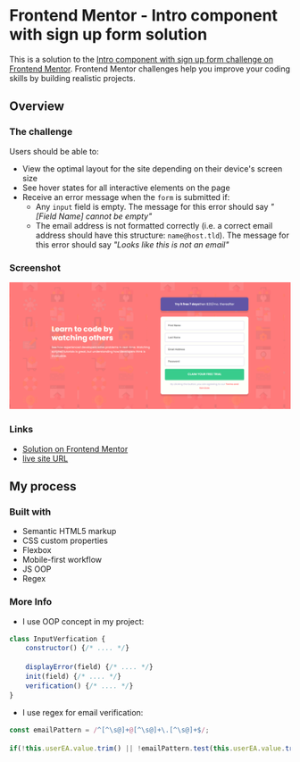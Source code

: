 # Frontend Mentor - Intro component with sign up form solution

This is a solution to the [Intro component with sign up form challenge on Frontend Mentor](https://www.frontendmentor.io/challenges/intro-component-with-signup-form-5cf91bd49edda32581d28fd1). Frontend Mentor challenges help you improve your coding skills by building realistic projects. 

## Overview

### The challenge

Users should be able to:

- View the optimal layout for the site depending on their device's screen size
- See hover states for all interactive elements on the page
- Receive an error message when the `form` is submitted if:
  - Any `input` field is empty. The message for this error should say *"[Field Name] cannot be empty"*
  - The email address is not formatted correctly (i.e. a correct email address should have this structure: `name@host.tld`). The message for this error should say *"Looks like this is not an email"*

### Screenshot

![](/assets/images/screenshot.png)

### Links

- [Solution on Frontend Mentor](https://www.frontendmentor.io/solutions/intro-component-with-sign-up-form-using-oop-VdRy8LwbRk)
- [live site URL](https://alaa-mekibes.github.io/intro-component-with-signup-form-frontend-mentor)

## My process

### Built with

- Semantic HTML5 markup
- CSS custom properties
- Flexbox
- Mobile-first workflow
- JS OOP
- Regex

### More Info

- I use OOP concept in my project:

```javascript
class InputVerfication {
    constructor() {/* .... */}

    displayError(field) {/* .... */}
    init(field) {/* .... */}
    verification() {/* .... */}
}
```

- I use regex for email verification:

```javascript
const emailPattern = /^[^\s@]+@[^\s@]+\.[^\s@]+$/;

if(!this.userEA.value.trim() || !emailPattern.test(this.userEA.value.trim())) {this.displayError(this.userEA); isValid = false;} else this.init(this.userEA);
```